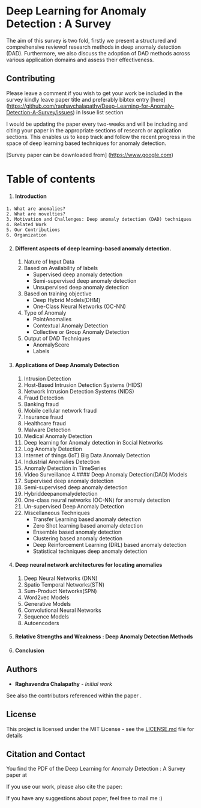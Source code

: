 # Deep Learning for Anomaly Detection : A Survey

 The aim of this survey is two fold, firstly we present a structured and comprehensive reviewof research methods in deep anomaly detection (DAD). Furthermore, we also discuss the adoption of DAD methods across various application domains and assess their effectiveness.

## Contributing

Please leave a comment  if you wish to get your work be included in the survey kindly leave paper title and preferably bibtex entry [here] (https://github.com/raghavchalapathy/Deep-Learning-for-Anomaly-Detection-A-Survey/issues) in Issue list section

I would be updating the paper every two-weeks and will be including and citing your paper in the appropriate sections of research or application sections. This enables us to keep track and follow the recent progress in the space of deep learning based techniques for anomaly detection.

[Survey paper can be downloaded from] (https://www.google.com) 


# Table of contents
  1. #### Introduction
    1. What are anomalies?
    2. What are novelties?
    3. Motivation and Challenges: Deep anomaly detection (DAD) techniques
    4. Related Work
    5. Our Contributions
    6. Organization
  2. #### Different aspects of deep learning-based anomaly detection.
     1. Nature of Input Data
     2. Based on Availability of labels 
          * Supervised deep anomaly detection
          * Semi-supervised deep anomaly detection
          * Unsupervised deep anomaly detection 
      3. Based on training objective
          * Deep Hybrid Models(DHM) 
          * One-Class Neural Networks (OC-NN) 
      4. Type of Anomaly
          * PointAnomalies
          * Contextual Anomaly Detection 
          * Collective or Group Anomaly Detection
      5. Output of DAD Techniques 
          * AnomalyScore
          * Labels
 3. #### Applications of Deep Anomaly Detection 
     1. Intrusion Detection
     2. Host-Based Intrusion Detection Systems (HIDS)
     3. Network Intrusion Detection Systems (NIDS)
     4. Fraud Detection
     5. Banking fraud 
     6. Mobile cellular network fraud 
     7. Insurance fraud 
     8. Healthcare fraud
     9. Malware Detection
     10. Medical Anomaly Detection
     11. Deep learning for Anomaly detection in Social Networks 
     12. Log Anomaly Detection
     13. Internet of things (IoT) Big Data Anomaly Detection 
     14. Industrial Anomalies Detection 
     15. Anomaly Detection in TimeSeries 
     16. Video Surveillance 
4.#### Deep Anomaly Detection(DAD) Models 
     1. Supervised deep anomaly detection 
     2. Semi-supervised deep anomaly detection 
     3. Hybriddeepanomalydetection 
     4. One-class neural networks (OC-NN) for anomaly detection
     5. Un-supervised Deep Anomaly Detection 
     6. Miscellaneous Techniques 
           * Transfer Learning based anomaly detection 
           * Zero Shot learning based anomaly detection
           * Ensemble based anomaly detection
           * Clustering based anomaly detection
           * Deep Reinforcement Learning (DRL) based anomaly detection
           * Statistical techniques deep anomaly detection
5. #### Deep neural network architectures for locating anomalies 
     1. Deep Neural Networks (DNN)
     2. Spatio Temporal Networks(STN) 
     3. Sum-Product Networks(SPN)
     4. Word2vec Models 
     5. Generative Models 
     6. Convolutional Neural Networks
     7. Sequence Models
     8. Autoencoders
 6. #### Relative Strengths and Weakness : Deep Anomaly Detection Methods
 7. #### Conclusion 


## Authors

* **Raghavendra Chalapathy** - *Initial work* 

See also the contributors referenced within the paper .

## License

This project is licensed under the MIT License - see the [LICENSE.md](LICENSE.md) file for details

## Citation and Contact

You find the PDF of the Deep Learning for Anomaly Detection : A Survey  paper at 



If you use our work, please also cite the paper:

If you have any suggestions about paper, feel free to mail me :)
